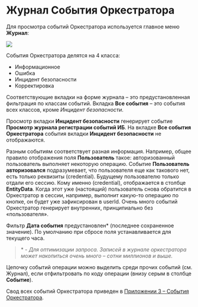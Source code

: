 # Журнал События Оркестратора

Для просмотра событий Оркестратора используется главное меню **Журнал**:

![](../../../orchestrator-new/resources/monitoring/orch-log.PNG)

События Оркестратора делятся на 4 класса: 
* Информационное
* Ошибка
* Инцидент безопасности
* Корректировка 

Соответствующие вкладки на форме журнала – это предустановленная фильтрация по классам событий. Вкладка **Все события** – это события всех классов, кроме *Инцидент безопасности*.

Просмотр вкладки **Инцидент безопасности** генерирует событие **Просмотр журнала регистрации событий ИБ**. 
На вкладке **Все события Оркестратора** события вкладки **Инцидент безопасности** не отображаются.

Разным событиям соответствует разная информация. Например, общее правило отображения поля **Пользователь** такое: авторизованный пользователь выполняет некоторую операцию. 
Событие **Пользователь авторизовался** подразумевает, что пользователя еще как такового нет, есть только реквизиты (credential). 
Будущему пользователю только отдали его сессию. Кому именно (credential), отображается в столбце **EntityData**. 
Когда этот уже (настоящий) пользователь снова обратится в Оркестратор в сессии, например, выполнит какую-то операцию по кнопке, он будет уже зафиксирован в userId. 
Очень много событий Оркестратор генерирует внутренних, принципиально без «пользователя».

Фильтр **Дата события** предустановлен\* (последнее сохраненное значение). По умолчанию при сбросе поля устанавливается для текущего часа.

> \* - *Для оптимизации запроса. Записей в журнале оркестратора может накопиться очень много – сотни миллионов и выше.*

Цепочку событий операции можно выделить среди прочих событий (см. Журнал), если отфильтровать по коду операции (внизу серым в столбце **Событие**).

Свод всех событий Оркестратора приведен в [Приложении 3 – События Оркестратора](https://docs.primo-rpa.ru/primo-rpa/orchestrator-new/appendix/appendix3).
